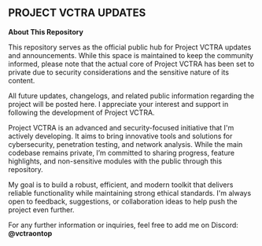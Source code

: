## PROJECT VCTRA UPDATES

**About This Repository**

This repository serves as the official public hub for Project VCTRA updates and announcements. While this space is maintained to keep the community informed, please note that the actual core of Project VCTRA has been set to private due to security considerations and the sensitive nature of its content.

All future updates, changelogs, and related public information regarding the project will be posted here. I appreciate your interest and support in following the development of Project VCTRA.

Project VCTRA is an advanced and security-focused initiative that I'm actively developing. It aims to bring innovative tools and solutions for cybersecurity, penetration testing, and network analysis. While the main codebase remains private, I’m committed to sharing progress, feature highlights, and non-sensitive modules with the public through this repository.

My goal is to build a robust, efficient, and modern toolkit that delivers reliable functionality while maintaining strong ethical standards. I'm always open to feedback, suggestions, or collaboration ideas to help push the project even further.

For any further information or inquiries, feel free to add me on Discord: **@vctraontop**
